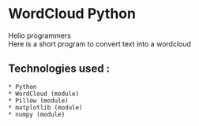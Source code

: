 # WordCloud Python
Hello programmers <br/>
Here is a short program to convert text into a wordcloud
## Technologies used :
    * Python
    * WordCloud (module)
    * Pillow (module)
    * matplotlib (module)
    * numpy (module)

